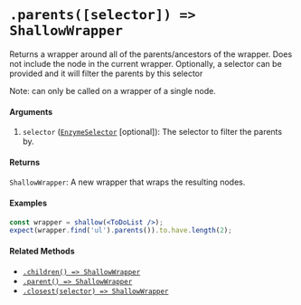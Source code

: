 # `.parents([selector]) => ShallowWrapper`

Returns a wrapper around all of the parents/ancestors of the wrapper. Does not include the node
in the current wrapper. Optionally, a selector can be provided and it will filter the parents by
this selector

Note: can only be called on a wrapper of a single node.


#### Arguments

1. `selector` ([`EnzymeSelector`](../selector.md) [optional]): The selector to filter the parents by.


#### Returns

`ShallowWrapper`: A new wrapper that wraps the resulting nodes.



#### Examples

```jsx
const wrapper = shallow(<ToDoList />);
expect(wrapper.find('ul').parents()).to.have.length(2);
```

#### Related Methods

- [`.children() => ShallowWrapper`](children.md)
- [`.parent() => ShallowWrapper`](parent.md)
- [`.closest(selector) => ShallowWrapper`](closest.md)
